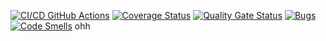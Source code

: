 [![CI/CD GitHub Actions](https://github.com/pollyaana/testingSoftware2/actions/workflows/testing.yml/badge.svg)](https://github.com/pollyaana/testingSoftware2/actions/workflows/testing.yml)
[![Coverage Status](https://coveralls.io/repos/github/pollyaana/testingSoftware2/badge.svg)](https://coveralls.io/github/pollyaana/testingSoftware2)
[![Quality Gate Status](https://sonarcloud.io/api/project_badges/measure?project=pollyaana_testingSoftware2&metric=alert_status)](https://sonarcloud.io/summary/new_code?id=pollyaana_testingSoftware2)
[![Bugs](https://sonarcloud.io/api/project_badges/measure?project=pollyaana_testingSoftware2&metric=bugs)](https://sonarcloud.io/summary/new_code?id=pollyaana_testingSoftware2)
[![Code Smells](https://sonarcloud.io/api/project_badges/measure?project=pollyaana_testingSoftware2&metric=code_smells)](https://sonarcloud.io/summary/new_code?id=pollyaana_testingSoftware2)
ohh

